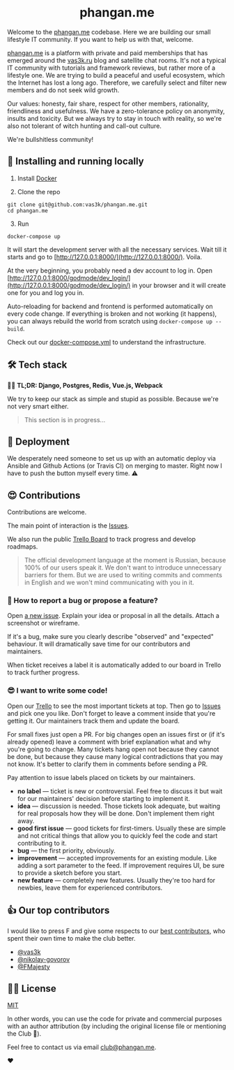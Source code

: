 <div align="center">
  <br>
  <img src="frontend/static/images/logo/logo-256.png" alt="">
  <h1>phangan.me</h1>
</div>

Welcome to the [phangan.me](https://phangan.me) codebase. Here we are building our small lifestyle IT community. If you want to help us with that, welcome.

[phangan.me](https://phangan.me) is a platform with private and paid memberships that has emerged around the [vas3k.ru](https://vas3k.ru) blog and satellite chat rooms. It's not a typical IT community with tutorials and framework reviews, but rather more of a lifestyle one. We are trying to build a peaceful and useful ecosystem, which the Internet has lost a long ago. Therefore, we carefully select and filter new members and do not seek wild growth.

Our values: honesty, fair share, respect for other members, rationality, friendliness and usefulness. We have a zero-tolerance policy on anonymity, insults and toxicity. But we always try to stay in touch with reality, so we're also not tolerant of witch hunting and call-out culture.

We're bullshitless community!

## 🔮 Installing and running locally

1. Install [Docker](https://www.docker.com/get-started)

2. Clone the repo

```
git clone git@github.com:vas3k/phangan.me.git
cd phangan.me
```

3. Run

```
docker-compose up
```

It will start the development server with all the necessary services. Wait till it starts and go to [http://127.0.0.1:8000/](http://127.0.0.1:8000/). Voila.

At the very beginning, you probably need a dev account to log in. Open [http://127.0.0.1:8000/godmode/dev_login/](http://127.0.0.1:8000/godmode/dev_login/) in your browser and it will create one for you and log you in.

Auto-reloading for backend and frontend is performed automatically on every code change. If everything is broken and not working (it happens), you can always rebuild the world from scratch using `docker-compose up --build`.

Check out our [docker-compose.yml](https://github.com/vas3k/phangan.me/blob/master/docker-compose.yml) to understand the infrastructure.

## 🛠 Tech stack

👨‍💻 **TL;DR: Django, Postgres, Redis, Vue.js, Webpack**

We try to keep our stack as simple and stupid as possible. Because we're not very smart either.

> This section is in progress...

## 🚢 Deployment

We desperately need someone to set us up with an automatic deploy via Ansible and Github Actions (or Travis CI) on merging to master. Right now I have to push the button myself every time. ⚠️ 

## 😍 Contributions

Contributions are welcome.  

The main point of interaction is the [Issues](https://github.com/vas3k/phangan.me/issues).

We also run the public [Trello Board](https://trello.com/b/SAbS5JiI/) to track progress and develop roadmaps.

> The official development language at the moment is Russian, because 100% of our users speak it. We don't want to introduce unnecessary barriers for them. But we are used to writing commits and comments in English and we won't mind communicating with you in it.

### 🐛 How to report a bug or propose a feature?

Open [a new issue](https://github.com/vas3k/phangan.me/issues/new). Explain your idea or proposal in all the details. Attach a screenshot or wireframe.

If it's a bug, make sure you clearly describe "observed" and "expected" behaviour. It will dramatically save time for our contributors and maintainers.

When ticket receives a label it is automatically added to our board in Trello to track further progress.

### 😎 I want to write some code!

Open our [Trello](https://trello.com/b/SAbS5JiI/) to see the most important tickets at top. Then go to [Issues](https://github.com/vas3k/phangan.me/issues) and pick one you like. Don't forget to leave a comment inside that you're getting it. Our maintainers track them and update the board. 

For small fixes just open a PR. For big changes open an issues first or (if it's already opened) leave a comment with brief explanation what and why you're going to change. Many tickets hang open not because they cannot be done, but because they cause many logical contradictions that you may not know. It's better to clarify them in comments before sending a PR.

Pay attention to issue labels placed on tickets by our maintainers.

- **no label** — ticket is new or controversial. Feel free to discuss it but wait for our maintainers' decision before starting to implement it.
- **idea** — discussion is needed. Those tickets look adequate, but waiting for real proposals how they will be done. Don't implement them right away.
- **good first issue** — good tickets for first-timers. Usually these are simple and not critical things that allow you to quickly feel the code and start contributing to it.
- **bug** — the first priority, obviously.
- **improvement** — accepted improvements for an existing module. Like adding a sort parameter to the feed. If improvement requires UI, be sure to provide a sketch before you start.
- **new feature** —  completely new features. Usually they're too hard for newbies, leave them for experienced contributors. 
 
## 👍 Our top contributors

I would like to press F and give some respects to our [best contributors](https://github.com/vas3k/phangan.me/graphs/contributors), who spent their own time to make the club better.

- [@vas3k](https://github.com/vas3k)
- [@nikolay-govorov](https://github.com/nikolay-govorov)
- [@FMajesty](https://github.com/FMajesty)


## 👩‍💼 License 

[MIT](LICENSE)

In other words, you can use the code for private and commercial purposes with an author attribution (by including the original license file or mentioning the Club 🎩).

Feel free to contact us via email [club@phangan.me](mailto:club@phangan.me).

❤️

